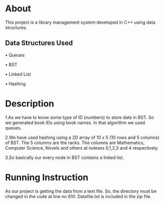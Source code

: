 # About
This project is a library management system developed in C++ using data structures.

## Data Structures Used

• Queues 

• BST 

• Linked List 

• Hashing

# Description

1.As we have to know some type of ID (numbers) to store data in BST. So we generated book IDs using book names. In that algorithm we used queues.

2.We have used hashing using a 2D array of 10 x 5 (10 rows and 5 columns) of BST. The 5 columns are the racks. The columns are Mathematics, Computer Science, Novels and others at indexes 0,1,2,3 and 4 respectively.

3.So basically our every node in BST contains a linked list.

# Running Instruction

As our project is getting the data from a text file. So, the directory must be changed in the code at line no 610. Datafile.txt is included in the zip file.
